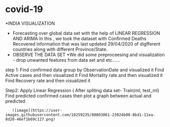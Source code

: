 # covid-19
*INDIA VISUALIZATION
* Forecasting over global data set with the help of LINEAR REGRESSION AND ARIMA
In this , we took the dataset with Confirmed	Deaths	Recovered information that was last updated 29/04/2020 of digfferent countries along with different Province/State.
* OBSERVE THE DATA SET
*We did some preproceesing and visualization - drop unwanted features from data set and etc......

step 1: Find confirmed data group by ObservationDate and visualized it 
        Find Active cases and then visualized it 
        Find Mortality rate and then visualized it 
         Find Recovery rate and then visualized it
         
Step2: Apply Linear Regression ( After spliting data set- Train)ml, test_ml)
       Find predicted confirmed cases then plot a graph between actual and predicted 
       
       ![image](https://user-images.githubusercontent.com/10259235/80803861-23024b00-8bd1-11ea-8d20-46ef1b69c127.png)



